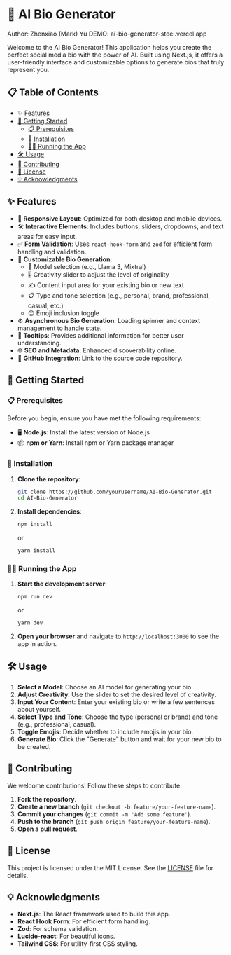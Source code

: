 # 🌟 AI Bio Generator

Author: Zhenxiao (Mark) Yu
DEMO: ai-bio-generator-steel.vercel.app

Welcome to the AI Bio Generator! This application helps you create the perfect social media bio with the power of AI. Built using Next.js, it offers a user-friendly interface and customizable options to generate bios that truly represent you.

## 📋 Table of Contents

- [✨ Features](#-features)
- [🚀 Getting Started](#-getting-started)
  - [📋 Prerequisites](#-prerequisites)
  - [🔧 Installation](#-installation)
  - [🏃‍♂️ Running the App](#-running-the-app)
- [🛠️ Usage](#-usage)
- [🤝 Contributing](#-contributing)
- [📜 License](#-license)
- [💡 Acknowledgments](#-acknowledgments)

## ✨ Features

- 📱 **Responsive Layout**: Optimized for both desktop and mobile devices.
- 🛠️ **Interactive Elements**: Includes buttons, sliders, dropdowns, and text areas for easy input.
- ✅ **Form Validation**: Uses `react-hook-form` and `zod` for efficient form handling and validation.
- 🎨 **Customizable Bio Generation**:
  - 🧠 Model selection (e.g., Llama 3, Mixtral)
  - 🎚️ Creativity slider to adjust the level of originality
  - ✍️ Content input area for your existing bio or new text
  - 📋 Type and tone selection (e.g., personal, brand, professional, casual, etc.)
  - 😊 Emoji inclusion toggle
- ⚙️ **Asynchronous Bio Generation**: Loading spinner and context management to handle state.
- 💬 **Tooltips**: Provides additional information for better user understanding.
- 🌐 **SEO and Metadata**: Enhanced discoverability online.
- 🌟 **GitHub Integration**: Link to the source code repository.

## 🚀 Getting Started

### 📋 Prerequisites

Before you begin, ensure you have met the following requirements:

- 🖥️ **Node.js**: Install the latest version of Node.js
- 📦 **npm or Yarn**: Install npm or Yarn package manager

### 🔧 Installation

1. **Clone the repository**:

   ```bash
   git clone https://github.com/yourusername/AI-Bio-Generator.git
   cd AI-Bio-Generator
   ```

2. **Install dependencies**:

   ```bash
   npm install
   ```

   or

   ```bash
   yarn install
   ```

### 🏃‍♂️ Running the App

1. **Start the development server**:

   ```bash
   npm run dev
   ```

   or

   ```bash
   yarn dev
   ```

2. **Open your browser** and navigate to `http://localhost:3000` to see the app in action.

## 🛠️ Usage

1. **Select a Model**: Choose an AI model for generating your bio.
2. **Adjust Creativity**: Use the slider to set the desired level of creativity.
3. **Input Your Content**: Enter your existing bio or write a few sentences about yourself.
4. **Select Type and Tone**: Choose the type (personal or brand) and tone (e.g., professional, casual).
5. **Toggle Emojis**: Decide whether to include emojis in your bio.
6. **Generate Bio**: Click the "Generate" button and wait for your new bio to be created.

## 🤝 Contributing

We welcome contributions! Follow these steps to contribute:

1. **Fork the repository**.
2. **Create a new branch** (`git checkout -b feature/your-feature-name`).
3. **Commit your changes** (`git commit -m 'Add some feature'`).
4. **Push to the branch** (`git push origin feature/your-feature-name`).
5. **Open a pull request**.

## 📜 License

This project is licensed under the MIT License. See the [LICENSE](LICENSE) file for details.

## 💡 Acknowledgments

- **Next.js**: The React framework used to build this app.
- **React Hook Form**: For efficient form handling.
- **Zod**: For schema validation.
- **Lucide-react**: For beautiful icons.
- **Tailwind CSS**: For utility-first CSS styling.
